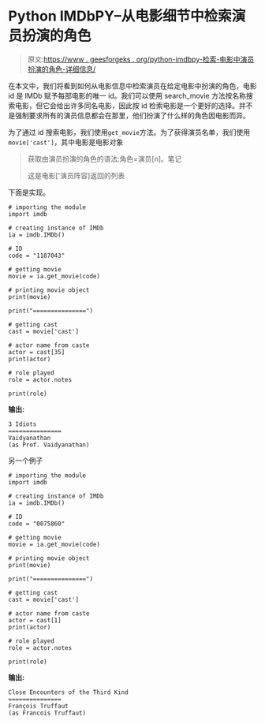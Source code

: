 # Python IMDbPY–从电影细节中检索演员扮演的角色

> 原文:[https://www . geesforgeks . org/python-imdbpy-检索-电影中演员扮演的角色-详细信息/](https://www.geeksforgeeks.org/python-imdbpy-retrieving-role-played-by-actor-from-the-movie-details/)

在本文中，我们将看到如何从电影信息中检索演员在给定电影中扮演的角色，电影 id 是 IMDb 赋予每部电影的唯一 id。我们可以使用 search_movie 方法按名称搜索电影，但它会给出许多同名电影，因此按 id 检索电影是一个更好的选择。并不是强制要求所有的演员信息都会在那里，他们扮演了什么样的角色因电影而异。

为了通过 id 搜索电影，我们使用`get_movie`方法。为了获得演员名单，我们使用`movie['cast']`，其中电影是电影对象

> 获取由演员扮演的角色的语法:角色=演员[n]。笔记
> 
> 这是电影['演员阵容]返回的列表

下面是实现。

```
# importing the module
import imdb

# creating instance of IMDb
ia = imdb.IMDb()

# ID
code = "1187043"

# getting movie
movie = ia.get_movie(code)

# printing movie object
print(movie)

print("===============")

# getting cast
cast = movie['cast']

# actor name from caste
actor = cast[35]
print(actor)

# role played 
role = actor.notes

print(role)
```

**输出:**

```
3 Idiots
===============
Vaidyanathan
(as Prof. Vaidyanathan)
```

另一个例子

```
# importing the module
import imdb

# creating instance of IMDb
ia = imdb.IMDb()

# ID
code = "0075860"

# getting movie
movie = ia.get_movie(code)

# printing movie object
print(movie)

print("===============")

# getting cast
cast = movie['cast']

# actor name from caste
actor = cast[1]
print(actor)

# role played 
role = actor.notes

print(role)
```

**输出:**

```
Close Encounters of the Third Kind
===============
François Truffaut
(as Francois Truffaut)
```